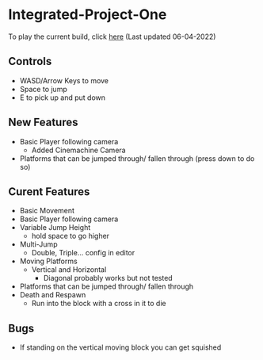 # Integrated-Project-One
 
To play the current build, click [here](https://CynicalMouse.github.io/Integrated-Project-One/Builds/06-04-2022/index.html) (Last updated 06-04-2022)
## Controls
- WASD/Arrow Keys to move
- Space to jump
- E to pick up and put down
  
## New Features  
- Basic Player following camera  
  - Added Cinemachine Camera
- Platforms that can be jumped through/ fallen through (press down to do so)  
## Curent Features  
- Basic Movement  
- Basic Player following camera  
- Variable Jump Height 
  - hold space to go higher  
- Multi-Jump 
  - Double, Triple... config in editor  
- Moving Platforms 
  - Vertical and Horizontal 
    - Diagonal probably works but not tested  
- Platforms that can be jumped through/ fallen through  
- Death and Respawn  
  - Run into the block with a cross in it to die

## Bugs
- If standing on the vertical moving block you can get squished 
